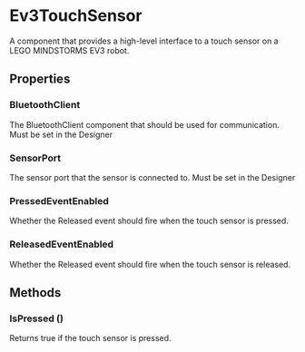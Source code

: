 # Ev3TouchSensor

A component that provides a high-level interface to a touch sensor on a LEGO MINDSTORMS EV3 robot.

## Properties

### BluetoothClient

The BluetoothClient component that should be used for communication. Must be set in the Designer

### SensorPort

The sensor port that the sensor is connected to. Must be set in the Designer

### PressedEventEnabled

Whether the Released event should fire when the touch sensor is pressed.

### ReleasedEventEnabled

Whether the Released event should fire when the touch sensor is released.

## Methods

### IsPressed \(\)

Returns true if the touch sensor is pressed.

